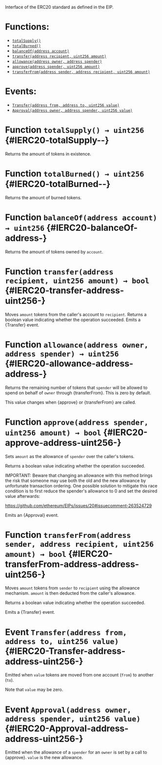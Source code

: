 Interface of the ERC20 standard as defined in the EIP.

# Functions:
- [`totalSupply()`](#IERC20-totalSupply--)
- [`totalBurned()`](#IERC20-totalBurned--)
- [`balanceOf(address account)`](#IERC20-balanceOf-address-)
- [`transfer(address recipient, uint256 amount)`](#IERC20-transfer-address-uint256-)
- [`allowance(address owner, address spender)`](#IERC20-allowance-address-address-)
- [`approve(address spender, uint256 amount)`](#IERC20-approve-address-uint256-)
- [`transferFrom(address sender, address recipient, uint256 amount)`](#IERC20-transferFrom-address-address-uint256-)

# Events:
- [`Transfer(address from, address to, uint256 value)`](#IERC20-Transfer-address-address-uint256-)
- [`Approval(address owner, address spender, uint256 value)`](#IERC20-Approval-address-address-uint256-)

# Function `totalSupply() → uint256` {#IERC20-totalSupply--}
Returns the amount of tokens in existence.

# Function `totalBurned() → uint256` {#IERC20-totalBurned--}
Returns the amount of burned tokens.

# Function `balanceOf(address account) → uint256` {#IERC20-balanceOf-address-}
Returns the amount of tokens owned by `account`.

# Function `transfer(address recipient, uint256 amount) → bool` {#IERC20-transfer-address-uint256-}
Moves `amount` tokens from the caller's account to `recipient`.
Returns a boolean value indicating whether the operation succeeded.
Emits a {Transfer} event.

# Function `allowance(address owner, address spender) → uint256` {#IERC20-allowance-address-address-}
Returns the remaining number of tokens that `spender` will be allowed to spend on behalf of `owner` through {transferFrom}. This is zero by default.

This value changes when {approve} or {transferFrom} are called.

# Function `approve(address spender, uint256 amount) → bool` {#IERC20-approve-address-uint256-}
Sets `amount` as the allowance of `spender` over the caller's tokens.

Returns a boolean value indicating whether the operation succeeded.

IMPORTANT: Beware that changing an allowance with this method brings the risk that someone may use both the old and the new allowance by unfortunate transaction ordering. One possible solution to mitigate this race condition is to first reduce the spender's allowance to 0 and set the desired value afterwards:

https://github.com/ethereum/EIPs/issues/20#issuecomment-263524729

Emits an {Approval} event.

# Function `transferFrom(address sender, address recipient, uint256 amount) → bool` {#IERC20-transferFrom-address-address-uint256-}
Moves `amount` tokens from `sender` to `recipient` using the allowance mechanism. `amount` is then deducted from the caller's allowance.

Returns a boolean value indicating whether the operation succeeded.

Emits a {Transfer} event.

# Event `Transfer(address from, address to, uint256 value)` {#IERC20-Transfer-address-address-uint256-}
Emitted when `value` tokens are moved from one account (`from`) to another (`to`).

Note that `value` may be zero.

# Event `Approval(address owner, address spender, uint256 value)` {#IERC20-Approval-address-address-uint256-}
Emitted when the allowance of a `spender` for an `owner` is set by a call to {approve}. `value` is the new allowance.